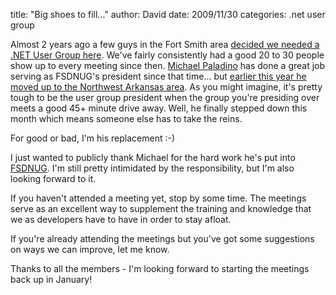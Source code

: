 
title: "Big shoes to fill..."
author: David
date: 2009/11/30
categories: .net user group

Almost 2 years ago a few guys in the Fort Smith area [decided we needed a .NET User Group here](http://www.mohundro.com/blog/2008/02/11/MyFirstNETUserGroupMeetingAndFSDNUG.aspx). We've fairly consistently had a good 20 to 30 people show up to every meeting since then. [Michael Paladino](http://www.mpaladino.com/) has done a great job serving as FSDNUG's president since that time... but [earlier this year he moved up to the Northwest Arkansas area](http://www.mpaladino.com/post/A-New-Adventure.aspx). As you might imagine, it's pretty tough to be the user group president when the group you're presiding over meets a good 45+ minute drive away. Well, he finally stepped down this month which means someone else has to take the reins.

For good or bad, I'm his replacement :-) 

I just wanted to publicly thank Michael for the hard work he's put into [FSDNUG](http://fsdnug.org). I'm still pretty intimidated by the responsibility, but I'm also looking forward to it.

If you haven't attended a meeting yet, stop by some time. The meetings serve as an excellent way to supplement the training and knowledge that we as developers have to have in order to stay afloat. 

If you're already attending the meetings but you've got some suggestions on ways we can improve, let me know. 

Thanks to all the members - I'm looking forward to starting the meetings back up in January!

